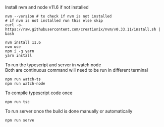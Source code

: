 Install nvm and node v11.6 if not installed
```
nvm --version # to check if nvm is not installed
# if nvm is not installed run this else skip
curl -o- https://raw.githubusercontent.com/creationix/nvm/v0.33.11/install.sh | bash

nvm install 11.6
nvm use
npm i -g yarn
yarn install
```


To run the typescript and server in watch node <br>
Both are continuous command will need to be run in different terminal
```
npm run watch-ts
npm run watch-node
```

To compile typescript code once
```
npm run tsc
```

To run server once the build is done manually or automatically
```
npm run serve
```